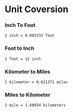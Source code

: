 # Unit Coversion

### Inch To Foot

    1 inch = 0.083333 foot

### Foot to Inch

    1 foot = 12 inch

### Kilometer to Miles

    1 kilometer = 0.621371 miles

### Miles to Kilometer

    1 mile = 1.60934 kilometers
